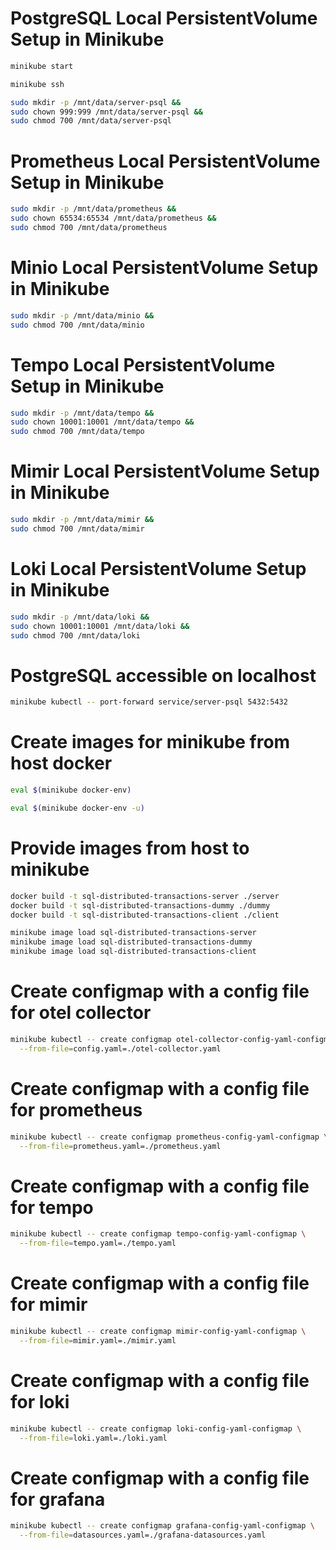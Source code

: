 # PostgreSQL Local PersistentVolume Setup in Minikube

```bash
minikube start
```

```bash
minikube ssh
```

```bash
sudo mkdir -p /mnt/data/server-psql &&
sudo chown 999:999 /mnt/data/server-psql &&
sudo chmod 700 /mnt/data/server-psql
```

# Prometheus Local PersistentVolume Setup in Minikube

```bash
sudo mkdir -p /mnt/data/prometheus &&
sudo chown 65534:65534 /mnt/data/prometheus &&
sudo chmod 700 /mnt/data/prometheus
```

# Minio Local PersistentVolume Setup in Minikube

```bash
sudo mkdir -p /mnt/data/minio &&
sudo chmod 700 /mnt/data/minio
```

# Tempo Local PersistentVolume Setup in Minikube

```bash
sudo mkdir -p /mnt/data/tempo &&
sudo chown 10001:10001 /mnt/data/tempo &&
sudo chmod 700 /mnt/data/tempo
```

# Mimir Local PersistentVolume Setup in Minikube

```bash
sudo mkdir -p /mnt/data/mimir &&
sudo chmod 700 /mnt/data/mimir
```

# Loki Local PersistentVolume Setup in Minikube

```bash
sudo mkdir -p /mnt/data/loki &&
sudo chown 10001:10001 /mnt/data/loki &&
sudo chmod 700 /mnt/data/loki
```

# PostgreSQL accessible on localhost

```bash
minikube kubectl -- port-forward service/server-psql 5432:5432
```

# Create images for minikube from host docker

```bash
eval $(minikube docker-env)
```

```bash
eval $(minikube docker-env -u)
```

# Provide images from host to minikube

```bash
docker build -t sql-distributed-transactions-server ./server
docker build -t sql-distributed-transactions-dummy ./dummy
docker build -t sql-distributed-transactions-client ./client
```

```bash
minikube image load sql-distributed-transactions-server
minikube image load sql-distributed-transactions-dummy
minikube image load sql-distributed-transactions-client
```

# Create configmap with a config file for otel collector

```bash
minikube kubectl -- create configmap otel-collector-config-yaml-configmap \
  --from-file=config.yaml=./otel-collector.yaml
```

# Create configmap with a config file for prometheus

```bash
minikube kubectl -- create configmap prometheus-config-yaml-configmap \
  --from-file=prometheus.yaml=./prometheus.yaml
```

# Create configmap with a config file for tempo

```bash
minikube kubectl -- create configmap tempo-config-yaml-configmap \
  --from-file=tempo.yaml=./tempo.yaml
```

# Create configmap with a config file for mimir 

```bash
minikube kubectl -- create configmap mimir-config-yaml-configmap \
  --from-file=mimir.yaml=./mimir.yaml
```

# Create configmap with a config file for loki

```bash
minikube kubectl -- create configmap loki-config-yaml-configmap \
  --from-file=loki.yaml=./loki.yaml
```

# Create configmap with a config file for grafana

```bash
minikube kubectl -- create configmap grafana-config-yaml-configmap \
  --from-file=datasources.yaml=./grafana-datasources.yaml
```
